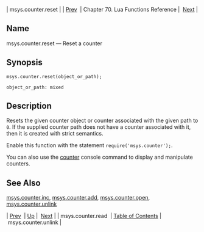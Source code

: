 | msys.counter.reset |
| [Prev](lua.ref.msys.counter.read)  | Chapter 70. Lua Functions Reference |  [Next](lua.ref.msys.counter.unlink) |

<a name="lua.ref.msys.counter.reset"></a>
## Name

msys.counter.reset — Reset a counter

<a name="idp17866480"></a>
## Synopsis

`msys.counter.reset(object_or_path);`

`object_or_path: mixed`<a name="idp17869408"></a>
## Description

Resets the given counter object or counter associated with the given path to `0`. If the supplied counter path does not have a counter associated with it, then it is created with strict semantics.

Enable this function with the statement `require('msys.counter');`.

You can also use the [counter](console_commands.counter "counter") console command to display and manipulate counters.

<a name="idp17873904"></a>
## See Also

[msys.counter.inc](lua.ref.msys.counter.inc "msys.counter.inc"), [msys.counter.add](lua.ref.msys.counter.add "msys.counter.add"), [msys.counter.open](lua.ref.msys.counter.open "msys.counter.open"), [msys.counter.unlink](lua.ref.msys.counter.unlink "msys.counter.unlink")

| [Prev](lua.ref.msys.counter.read)  | [Up](lua.function.details) |  [Next](lua.ref.msys.counter.unlink) |
| msys.counter.read  | [Table of Contents](index) |  msys.counter.unlink |


